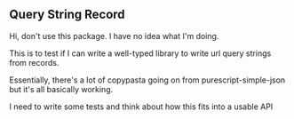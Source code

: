 Query String Record
--

Hi, don't use this package. I have no idea what I'm doing.

This is to test if I can write a well-typed library to write
url query strings from records.

Essentially, there's a lot of copypasta going on from
purescript-simple-json but it's all basically working.

I need to write some tests and think about how this fits into
a usable API
